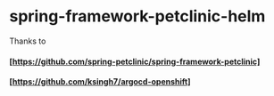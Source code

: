 # spring-framework-petclinic-helm

Thanks to
#### [https://github.com/spring-petclinic/spring-framework-petclinic⁠]
#### [https://github.com/ksingh7/argocd-openshift]
